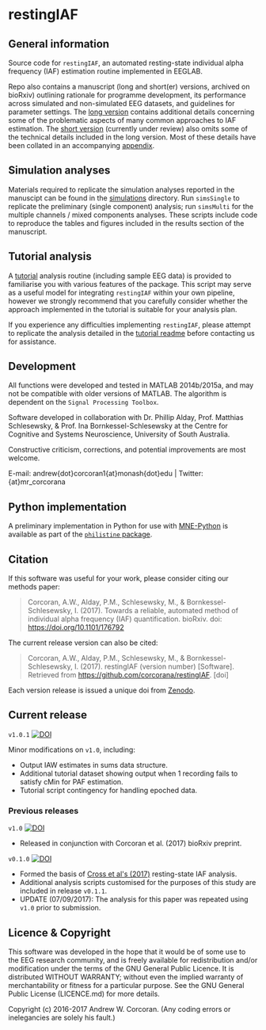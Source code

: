 # restingIAF
## General information
Source code for `restingIAF`, an automated resting-state individual alpha frequency (IAF) estimation routine implemented in EEGLAB. 

Repo also contains a manuscript (long and short(er) versions, archived on bioRxiv) outlining rationale for programme development, its performance across simulated and non-simulated EEG datasets, and guidelines for parameter settings.
The [long version](https://github.com/corcorana/restingIAF/blob/master/MS_long.pdf) contains additional details concerning some of the problematic aspects of many common approaches to IAF estimation.
The [short version](https://github.com/corcorana/restingIAF/blob/master/MS_short.pdf) (currently under review) also omits some of the technical details included in the long version.
Most of these details have been collated in an accompanying [appendix](https://github.com/corcorana/restingIAF/blob/master/MS_short_appendix.pdf).

## Simulation analyses
Materials required to replicate the simulation analyses reported in the manuscipt can be found in the [simulations](https://github.com/corcorana/restingIAF/tree/master/simulations) directory.
Run `simsSingle` to replicate the preliminary (single component) analysis; run `simsMulti` for the multiple channels / mixed components analyses.
These scripts include code to reproduce the tables and figures included in the results section of the manuscript.

## Tutorial analysis
A [tutorial](https://github.com/corcorana/restingIAF/tree/master/tutorial) analysis routine (including sample EEG data) is provided to familiarise you with various features of the package.
This script may serve as a useful model for integrating `restingIAF` within your own pipeline, however we strongly recommend that you carefully consider whether the approach implemented in the tutorial is suitable for your analysis plan.

If you experience any difficulties implementing `restingIAF`, please attempt to replicate the analysis detailed in the [tutorial readme](https://github.com/corcorana/restingIAF/tree/master/tutorial/tute_README.md) before contacting us for assistance.

## Development
All functions were developed and tested in MATLAB 2014b/2015a, and may not be compatible with older versions of MATLAB. 
The algorithm is dependent on the `Signal Processing Toolbox`.

Software developed in collaboration with Dr. Phillip Alday, Prof. Matthias Schlesewsky, & Prof. Ina Bornkessel-Schlesewsky at the Centre for Cognitive and Systems Neuroscience, University of South Australia.

Constructive criticism, corrections, and potential improvements are most welcome.

E-mail: andrew{dot}corcoran1{at}monash{dot}edu | Twitter: {at}mr_corcorana

## Python implementation
A preliminary implementation in Python for use with [MNE-Python](https://martinos.org/mne/) is available as part of the [`philistine` package](https://gitlab.com/palday/philistine).

## Citation
If this software was useful for your work, please consider citing our methods paper: 

> Corcoran, A.W., Alday, P.M., Schlesewsky, M., & Bornkessel-Schlesewsky, I. (2017). Towards a reliable, automated method of individual alpha frequency (IAF) quantification. bioRxiv. doi: https://doi.org/10.1101/176792

The current release version can also be cited:

> Corcoran, A.W., Alday, P.M., Schlesewsky, M., & Bornkessel-Schlesewsky, I. (2017). restingIAF (version number) [Software]. Retrieved from https://github.com/corcorana/restingIAF. [doi]

Each version release is issued a unique doi from [Zenodo](https://zenodo.org/record/846797#.WbEh4a2B2fQ).


## Current release
`v1.0.1` [![DOI](https://zenodo.org/badge/DOI/10.5281/zenodo.888071.svg)](https://doi.org/10.5281/zenodo.888071)

Minor modifications on `v1.0`, including:

- Output IAW estimates in sums data structure.
- Additional tutorial dataset showing output when 1 recording fails to satisfy cMin for PAF estimation.
- Tutorial script contingency for handling epoched data. 

### Previous releases
`v1.0` [![DOI](https://zenodo.org/badge/DOI/10.5281/zenodo.846797.svg)](https://doi.org/10.5281/zenodo.846797)

- Released in conjunction with Corcoran et al. (2017) bioRxiv preprint.

`v0.1.0` [![DOI](https://zenodo.org/badge/DOI/10.5281/zenodo.268602.svg)](https://doi.org/10.5281/zenodo.268602)

- Formed the basis of [Cross et al's (2017)](https://www.biorxiv.org/content/early/2017/10/12/202176) resting-state IAF analysis. 
- Additional analysis scripts customised for the purposes of this study are included in release `v0.1.1`.
- UPDATE (07/09/2017): The analysis for this paper was repeated using `v1.0` prior to submission.

## Licence & Copyright
This software was developed in the hope that it would be of some use to the EEG research community, and is freely available for redistribution and/or modification under the terms of the GNU General Public Licence. 
It is distributed WITHOUT WARRANTY; without even the implied warranty of merchantability or fitness for a particular purpose. 
See the GNU General Public License (LICENCE.md) for more details.

Copyright (c) 2016-2017 Andrew W. Corcoran.
(Any coding errors or inelegancies are solely his fault.)
